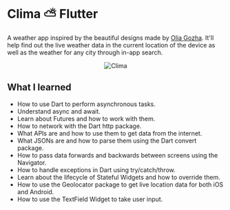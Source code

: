 # Clima :partly_sunny: Flutter

A weather app inspired by the beautiful designs made by [Olia Gozha](https://dribbble.com/shots/4663154-). It'll help find out the live weather data in the current location of the device as well as the weather for any city through in-app search.

<p align="center">
  <img src="https://user-images.githubusercontent.com/50670255/69920886-3e6afd80-145b-11ea-9da3-65fe6cfc67d9.gif" alt="Clima"/>
</p>

## What I learned

- How to use Dart to perform asynchronous tasks.
- Understand async and await.
- Learn about Futures and how to work with them.
- How to network with the Dart http package.
- What APIs are and how to use them to get data from the internet.
- What JSONs are and how to parse them using the Dart convert package.
- How to pass data forwards and backwards between screens using the Navigator.
- How to handle exceptions in Dart using try/catch/throw.
- Learn about the lifecycle of Stateful Widgets and how to override them.
- How to use the Geolocator package to get live location data for both iOS and Android.
- How to use the TextField Widget to take user input.
